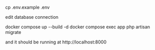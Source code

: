 cp .env.example .env

edit database connection

docker compose up --build -d
docker compose exec app php artisan migrate

and it should be running at http://localhost:8000